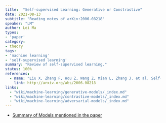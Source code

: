 ```yaml
---
title:  "Self-supervised Learning: Generative or Constrastive"
date: 2021-08-13
subtitle: "Reading notes of arXiv:2006.08218"
speaker: "LM"
author: Lei Ma
types:
- 'paper'
category:
- theory
tags:
- 'machine learning'
- 'self-supervised learning'
summary: "Review of self-supervised learning."
status: 100%
references:
  - name: "Liu X, Zhang F, Hou Z, Wang Z, Mian L, Zhang J, et al. Self-supervised Learning: Generative or Contrastive. arXiv [cs.LG]. 2020. Available: http://arxiv.org/abs/2006.08218"
    link: http://arxiv.org/abs/2006.08218
links:
  - "wiki/machine-learning/generative-models/_index.md"
  - "wiki/machine-learning/contrastive-models/_index.md"
  - "wiki/machine-learning/adversarial-models/_index.md"
---
```



- [Summary of Models mentioned in the paper](../assets/self-supervised-learning-generative-or-contrastive-2006.08218/self-supervised-learning-models-summary.pdf)